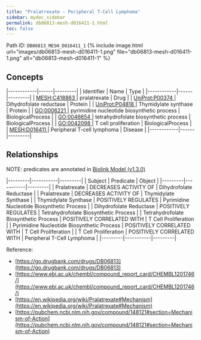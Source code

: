 ```yaml
---
title: "Pralatrexate - Peripheral T-Cell Lymphoma"
sidebar: mydoc_sidebar
permalink: db06813-mesh-d016411-1.html
toc: false 
---
```



Path ID: `DB06813_MESH_D016411_1`
{% include image.html url="images/db06813-mesh-d016411-1.png" file="db06813-mesh-d016411-1.png" alt="db06813-mesh-d016411-1" %}

## Concepts

|------------|------|---------|
| Identifier | Name | Type    |
|------------|------|---------|
| <a href="https://identifiers.org/MESH:C418863">MESH:C418863 </a> | pralatrexate | Drug |
| <a href="https://identifiers.org/UniProt:P00374">UniProt:P00374 </a> | Dihydrofolate reductase | Protein |
| <a href="https://identifiers.org/UniProt:P04818">UniProt:P04818 </a> | Thymidylate synthase | Protein |
| <a href="https://identifiers.org/GO:0006221">GO:0006221 </a> | pyrimidine nucleotide biosynthetic process | BiologicalProcess |
| <a href="https://identifiers.org/GO:0046654">GO:0046654 </a> | tetrahydrofolate biosynthetic process | BiologicalProcess |
| <a href="https://identifiers.org/GO:0042098">GO:0042098 </a> | T cell proliferation | BiologicalProcess |
| <a href="https://identifiers.org/MESH:D016411">MESH:D016411 </a> | Peripheral T-cell lymphoma | Disease |
|------------|------|---------|

## Relationships


NOTE: predicates are annotated in <a href="https://github.com/biolink/biolink-model/releases/tag/v1.3.0">Biolink Model (v1.3.0)</a>

|---------|-----------|---------|
| Subject | Predicate | Object  |
|---------|-----------|---------|
| Pralatrexate | DECREASES ACTIVITY OF | Dihydrofolate Reductase |
| Pralatrexate | DECREASES ACTIVITY OF | Thymidylate Synthase |
| Thymidylate Synthase | POSITIVELY REGULATES | Pyrimidine Nucleotide Biosynthetic Process |
| Dihydrofolate Reductase | POSITIVELY REGULATES | Tetrahydrofolate Biosynthetic Process |
| Tetrahydrofolate Biosynthetic Process | POSITIVELY CORRELATED WITH | T Cell Proliferation |
| Pyrimidine Nucleotide Biosynthetic Process | POSITIVELY CORRELATED WITH | T Cell Proliferation |
| T Cell Proliferation | POSITIVELY CORRELATED WITH | Peripheral T-Cell Lymphoma |
|---------|-----------|---------|

Reference: 
  - [https://go.drugbank.com/drugs/DB06813](https://go.drugbank.com/drugs/DB06813)
  - [https://www.ebi.ac.uk/chembl/compound_report_card/CHEMBL1201746/](https://www.ebi.ac.uk/chembl/compound_report_card/CHEMBL1201746/)
  - [https://en.wikipedia.org/wiki/Pralatrexate#Mechanism](https://en.wikipedia.org/wiki/Pralatrexate#Mechanism)
  - [https://pubchem.ncbi.nlm.nih.gov/compound/148121#section=Mechanism-of-Action](https://pubchem.ncbi.nlm.nih.gov/compound/148121#section=Mechanism-of-Action)
